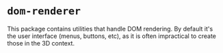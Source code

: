 # `dom-renderer`

This package contains utilities that handle DOM rendering. By default it's the
user interface (menus, buttons, etc), as it is often impractical to create
those in the 3D context.
